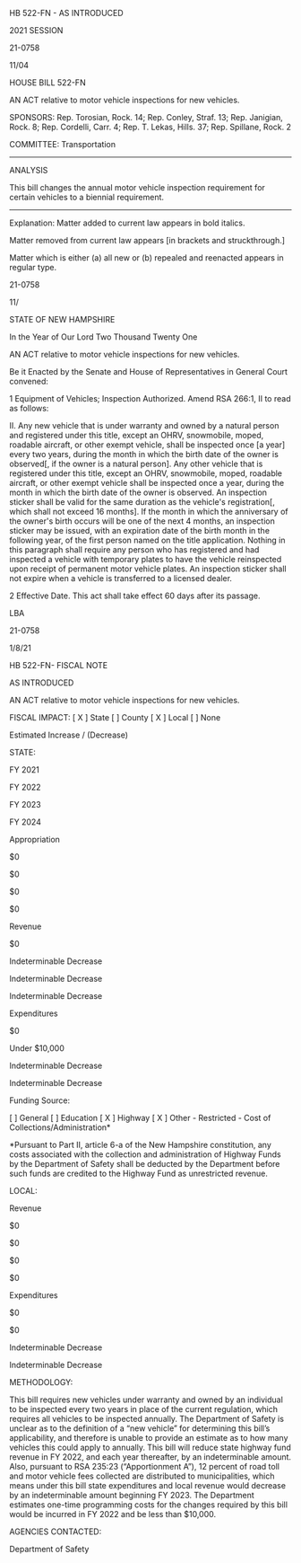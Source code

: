  HB 522-FN - AS INTRODUCED

 

 

2021 SESSION

 21-0758

 11/04

 

HOUSE BILL 522-FN

 

AN ACT relative to motor vehicle inspections for new vehicles.

 

SPONSORS: Rep. Torosian, Rock. 14; Rep. Conley, Straf. 13; Rep. Janigian, Rock. 8; Rep. Cordelli, Carr. 4; Rep. T. Lekas, Hills. 37; Rep. Spillane, Rock. 2

 

COMMITTEE: Transportation

 

-----------------------------------------------------------------

 

ANALYSIS

 

 This bill changes the annual motor vehicle inspection requirement for certain vehicles to a biennial requirement.

 

- - - - - - - - - - - - - - - - - - - - - - - - - - - - - - - - - - - - - - - - - - - - - - - - - - - - - - - - - - - - - - - - - - - - - - - - - - - 

 

Explanation: Matter added to current law appears in bold italics.

 Matter removed from current law appears [in brackets and struckthrough.]

 Matter which is either (a) all new or (b) repealed and reenacted appears in regular type.

 21-0758

 11/

 

STATE OF NEW HAMPSHIRE

 

In the Year of Our Lord Two Thousand Twenty One

 

AN ACT relative to motor vehicle inspections for new vehicles.

 

Be it Enacted by the Senate and House of Representatives in General Court convened:

 

 1 Equipment of Vehicles; Inspection Authorized. Amend RSA 266:1, II to read as follows:

 II. Any new vehicle that is under warranty and owned by a natural person and registered under this title, except an OHRV, snowmobile, moped, roadable aircraft, or other exempt vehicle, shall be inspected once [a year] every two years, during the month in which the birth date of the owner is observed[, if the owner is a natural person]. Any other vehicle that is registered under this title, except an OHRV, snowmobile, moped, roadable aircraft, or other exempt vehicle shall be inspected once a year, during the month in which the birth date of the owner is observed. An inspection sticker shall be valid for the same duration as the vehicle's registration[, which shall not exceed 16 months]. If the month in which the anniversary of the owner's birth occurs will be one of the next 4 months, an inspection sticker may be issued, with an expiration date of the birth month in the following year, of the first person named on the title application. Nothing in this paragraph shall require any person who has registered and had inspected a vehicle with temporary plates to have the vehicle reinspected upon receipt of permanent motor vehicle plates. An inspection sticker shall not expire when a vehicle is transferred to a licensed dealer.

 2 Effective Date. This act shall take effect 60 days after its passage.

 

LBA

 21-0758

 1/8/21

 

HB 522-FN- FISCAL NOTE

AS INTRODUCED

 

AN ACT relative to motor vehicle inspections for new vehicles.

 

FISCAL IMPACT: [ X ] State [ ] County [ X ] Local [ ] None

   

 

   

Estimated Increase / (Decrease)

  STATE:

FY 2021

FY 2022

FY 2023

FY 2024

   Appropriation

$0

$0

$0

$0

   Revenue

$0

Indeterminable Decrease

Indeterminable Decrease

Indeterminable Decrease

   Expenditures

$0

Under $10,000

Indeterminable Decrease

Indeterminable Decrease

  Funding Source:

 [ ] General [ ] Education [ X ] Highway [ X ] Other - Restricted - Cost of Collections/Administration* 

  *Pursuant to Part II, article 6-a of the New Hampshire constitution, any costs associated with the collection and administration of Highway Funds by the Department of Safety shall be deducted by the Department before such funds are credited to the Highway Fund as unrestricted revenue.

 

  LOCAL:

 

 

 

 

   Revenue

$0

$0

$0

$0

   Expenditures

$0

$0

Indeterminable Decrease

Indeterminable Decrease

   

METHODOLOGY:

This bill requires new vehicles under warranty and owned by an individual to be inspected every two years in place of the current regulation, which requires all vehicles to be inspected annually. The Department of Safety is unclear as to the definition of a “new vehicle” for determining this bill’s applicability, and therefore is unable to provide an estimate as to how many vehicles this could apply to annually. This bill will reduce state highway fund revenue in FY 2022, and each year thereafter, by an indeterminable amount. Also, pursuant to RSA 235:23 (“Apportionment A”), 12 percent of road toll and motor vehicle fees collected are distributed to municipalities, which means under this bill state expenditures and local revenue would decrease by an indeterminable amount beginning FY 2023. The Department estimates one-time programming costs for the changes required by this bill would be incurred in FY 2022 and be less than $10,000.

 

AGENCIES CONTACTED:

Department of Safety

 

